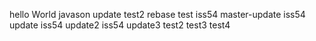 hello
World
javason
update
test2
rebase test iss54
master-update
iss54 update
iss54 update2
iss54 update3
test2
test3
test4
